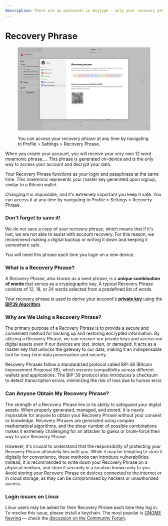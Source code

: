 ```yaml
---
description: There are no passwords in Anytype - only your recovery phrase.
---
```


# Recovery Phrase

<figure><img src="../.gitbook/assets/Screenshot 2023-08-17 at 18.31.38.png" alt=""><figcaption><p>You can access your recovery phrase at any time by navigating to Profile > Settings > Recovery Phrase.</p></figcaption></figure>

When you create your account, you will receive your very own 12 word mnemonic phrase_._ This phrase is generated on-device and is the only way to access your account and decrypt your data.

Your Recovery Phrase functions as your login and passphrase at the same time. This mnemonic represents your master key generated upon signup, similar to a Bitcoin wallet.

Changing it is impossible, and it's extremely important you keep it safe. You can access it at any time by navigating to Profile > Settings > Recovery Phrase.

### Don't forget to save it!

We do not save a copy of your recovery phrase, which means that if it's lost, we are not able to assist with account recovery. For this reason, we recommend making a digital backup or writing it down and keeping it somewhere safe.

You will need this phrase each time you login on a new device.

### What is a Recovery Phrase?

A Recovery Phrase, also known as a seed phrase, is a **unique combination of words** that serves as a cryptographic key. A typical Recovery Phrase consists of 12, 18, or 24 words selected from a predefined list of words.

Your recovery phrase is used to derive your account's [**private key**](https://en.wikipedia.org/wiki/Public-key\_cryptography) using the [**BIP39 Algorithm**](https://medium.com/coinmonks/mnemonic-generation-bip39-simply-explained-e9ac18db9477).

### Why are We Using a Recovery Phrase?

The primary purpose of a Recovery Phrase is to provide a secure and convenient method for backing up and restoring encrypted information. By utilizing a Recovery Phrase, we can recover our private keys and access our digital assets even if our devices are lost, stolen, or damaged. It acts as a master key that unlocks the gateway to our data, making it an indispensable tool for long-term data preservation and security.

Recovery Phrases follow a standardized protocol called BIP-39 (Bitcoin Improvement Proposal 39), which ensures compatibility across different wallets and applications. The BIP-39 protocol also introduces a checksum to detect transcription errors, minimizing the risk of loss due to human error.

### Can Anyone Obtain My Recovery Phrase?

The strength of a Recovery Phrase lies in its ability to safeguard your digital assets. When properly generated, managed, and stored, it is nearly impossible for anyone to obtain your Recovery Phrase without your consent or knowledge. Recovery Phrases are generated using complex mathematical algorithms, and the sheer number of possible combinations makes it extremely challenging for an attacker to guess or brute-force their way to your Recovery Phrase.

However, it's crucial to understand that the responsibility of protecting your Recovery Phrase ultimately lies with you. While it may be tempting to store it digitally for convenience, these methods can introduce vulnerabilities. Instead, it is recommended to write down your Recovery Phrase on a physical medium, and store it securely in a location known only to you. Avoid storing your Recovery Phrase on devices connected to the internet or in cloud storage, as they can be compromised by hackers or unauthorized access.

### Login issues on Linux

Linux users may be asked for their Recovery Phrase each time they log in. To resolve this issue, please install a keychain. The most popular is [GNOME Keyring](https://wiki.gnome.org/Projects/GnomeKeyring) — check the [discussion on the Community Forum](https://community.anytype.io/t/linux-version-does-not-keep-me-logged-in/4859).
